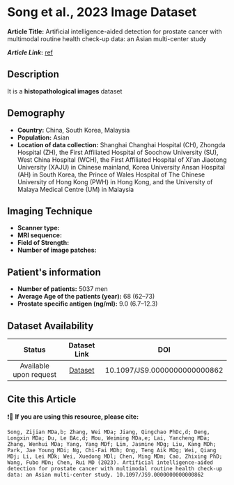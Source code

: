 # **Song et al., 2023 Image Dataset**
**Article Title:** Artificial intelligence-aided detection for prostate cancer with multimodal routine health check-up data: an Asian multi-center study

**_Article Link_:** [ref](https://pubmed.ncbi.nlm.nih.gov/37988414/)

## **Description**
It is a **histopathological images** dataset

## **Demography**
+ **Country:** China, South Korea, Malaysia
+ **Population:** Asian
+ **Location of data collection:** Shanghai Changhai Hospital (CH), Zhongda Hospital (ZH), the First Affiliated Hospital of Soochow University (SU), West China Hospital (WCH), the First Affiliated Hospital of Xi'an Jiaotong University (XAJU) in Chinese mainland, Korea University Ansan Hospital (AH) in South Korea, the Prince of Wales Hospital of The Chinese University of Hong Kong (PWH) in Hong Kong, and the University of Malaya Medical Centre (UM) in Malaysia

## **Imaging Technique**
+ **Scanner type:**   
+ **MRI sequence:** 
+ **Field of Strength:** 
+ **Number of image patches:** 
  
## **Patient's information**
+ **Number of patients:** 5037 men
+ **Average Age of the patients (year):** 68 (62–73)
+ **Prostate specific antigen (ng/ml):** 9.0 (6.7–12.3)

  
## **Dataset Availability**

|**Status**|**Dataset Link**|**DOI**|
|:---:|:---:|:---:|
|Available upon request| [Dataset](https://pubmed.ncbi.nlm.nih.gov/37988414/)| 10.1097/JS9.0000000000000862

  
## **Cite this Article**

❗🛑 **If you are using this resource, please cite:**

```
Song, Zijian MDa,b; Zhang, Wei MDa; Jiang, Qingchao PhDc,d; Deng, Longxin MDa; Du, Le BAc,d; Mou, Weiming MDa,e; Lai, Yancheng MDa; Zhang, Wenhui MDa; Yang, Yang MDf; Lim, Jasmine MDg; Liu, Kang MDh; Park, Jae Young MDi; Ng, Chi-Fai MDh; Ong, Teng Aik MDg; Wei, Qiang MDj; Li, Lei MDk; Wei, Xuedong MDl; Chen, Ming MDm; Cao, Zhixing PhD; Wang, Fubo MDn; Chen, Rui MD (2023). Artificial intelligence-aided detection for prostate cancer with multimodal routine health check-up data: an Asian multi-center study. 10.1097/JS9.0000000000000862

```
